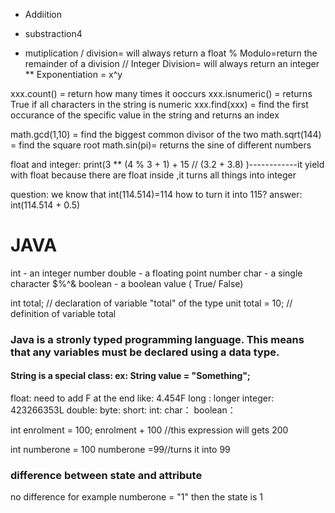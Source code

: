+ Addiition
- substraction4
* mutiplication
/ division= will always return a float
% Modulo=return the remainder of a division
// Integer Division= will always return an integer
** Exponentiation = x^y



xxx.count() = return how many times it ooccurs
xxx.isnumeric() = returns True if all characters in the string is numeric
xxx.find(xxx) = find the first occurance of the specific value in the string and returns an index


math.gcd(1,10) = find the biggest common divisor of the two
math.sqrt(144) = find the square root
math.sin(pi)= returns the sine of different numbers


float and integer:
print(3 ** (4 % 3 + 1) + 15 // (3.2 + 3.8) )------------it yield with float because there are float inside ,it turns all things into integer

question: we know that int(114.514)=114
how to turn it into 115?
answer: int(114.514 + 0.5)


# JAVA
int - an integer number 
double - a floating point number
char - a single character $%^&
boolean - a boolean value ( True/ False)

int total; // declaration of variable "total" of the type unit
total = 10; // definition of variable total
### Java is a stronly typed programming language. This means that any variables must be declared using a data type.
#### String is a special class:  ex: String value = "Something";

float: need to add F at the end like: 4.454F
long : longer integer: 423266353L
double: 
byte:
short:
int: 
char：
boolean：

int enrolment = 100;
enrolment + 100 //this expression will gets 200

int numberone = 100
numberone =99//turns it into 99

### difference between state and attribute
no difference 
for example numberone = "1" then the state is 1
